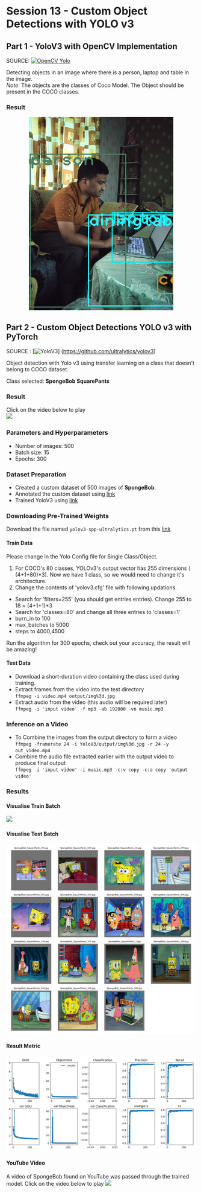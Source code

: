# Session 13 - Custom Object Detections with YOLO v3

## Part 1 - YoloV3 with OpenCV Implementation

SOURCE:
[![OpenCV Yolo](https://docs.opencv.org/master/opencv-logo-small.png)](https://pysource.com/2019/06/27/yolo-object-detection-using-opencv-with-python/)

Detecting objects in an image where there is a person, laptop and table in the image.  
_Note_: The objects are the classes of Coco Model. The Object should be present in the COCO classes.

### Result

<p style='text-align:center;'>
  <img src="S13_Yolo_OpenCV/Annonate.png" />
</p>

## Part 2 - Custom Object Detections YOLO v3 with PyTorch
SOURCE : [![YoloV3](https://pjreddie.com/media/image/yologo_2.png)] (https://github.com/ultralytics/yolov3)

Object detection with Yolo v3 using transfer learning on a class that doesn't belong to COCO dataset.

Class selected: **SpongeBob SquarePants**

### Result

Click on the video below to play  
[![](https://img.youtube.com/vi/vn7-le8o8og/0.jpg)](https://www.youtube.com/watch?v=vn7-le8o8og 'SpongeBob Detection with YOLO V3')

### Parameters and Hyperparameters

- Number of images: 500
- Batch size: 15
- Epochs: 300

### Dataset Preparation

- Created a custom dataset of 500 images of **SpongeBob**.
- Annotated the custom dataset using [link](https://github.com/miki998/YoloV3_Annotation_Tool)
- Trained YoloV3 using [link](https://github.com/theschoolofai/YoloV3)

### Downloading Pre-Trained Weights

Download the file named `yolov3-spp-ultralytics.pt` from this [link](https://drive.google.com/open?id=1LezFG5g3BCW6iYaV89B2i64cqEUZD7e0) 

#### Train Data
Please change in the Yolo Config file for Single Class/Object.

1. For COCO's 80 classes, YOLOv3's output vector has 255 dimensions ( (4+1+80)*3). Now we have 1 class, so we would need to change it's architecture.
2. Change the contents of 'yolov3.cfg' file with following updations. 
  * Search for 'filters=255' (you should get entries entries). Change 255 to 18 = (4+1+1)*3
  * Search for 'classes=80' and change all three entries to 'classes=1'
  * burn_in to 100
  * max_batches to 5000
  * steps to 4000,4500

Run the algorithm for 300 epochs, check out your accuracy, the result will be amazing!

#### Test Data

- Download a short-duration video containing the class used during training.
- Extract frames from the video into the test directory  
  `ffmpeg -i video.mp4 output/img%3d.jpg`
- Extract audio from the video (this audio will be required later)  
  `ffmpeg -i 'input video' -f mp3 -ab 192000 -vn music.mp3`  

### Inference on a Video

- To Combine the images from the output directory to form a video  
  `ffmpeg -framerate 24 -i YoloV3/output/img%3d.jpg -r 24 -y out_video.mp4`
- Combine the audio file extracted earlier with the output video to produce final output  
  `ffmpeg -i 'input video' -i music.mp3 -c:v copy -c:a copy 'output video'`

### Results

#### Visualise Train Batch
<img src="S13_YoloV3/train_batch0.png">

#### Visualise Test Batch
<img src="S13_Yolo/test_batch0.png">

#### Result Metric
<img src="S13_Yolo/results.png">

#### YouTube Video
A video of SpongeBob found on YouTube was passed through the trained model. Click on the video below to play
[![](https://img.youtube.com/vi/O_AwsMYsUQ4/0.jpg)](https://www.youtube.com/watch?v=O_AwsMYsUQ4 'SpongeBob Detection with YOLO V3')
